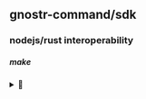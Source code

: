 ## gnostr-command/sdk

### nodejs/rust interoperability

##### make



<details>
<summary>👀</summary>
<p>

# hyper-sdk

A Software Development Kit for the [hypercore-protocol](https://hypercore-protocol.org/)

## Why use this?

Hypercore-protocol and it's ecosystem consists of a bunch of low level building blocks for working with data in distributed applications. Although this modularity makes it easy to mix and match pieces, it adds complexity when it comes to actually building something.

The Hyper SDK combines the lower level pieces of the Hyper stack into high level APIs that you can use across platforms so that you can focus on your application rather than the gritty details of how it works.

## Goals

- High level API
- Cross-platform with same codebase
  - ✔ Node
  - ✔ Electron
  - 🏗️ Web (PRs welcome)

## Installation

Make sure you've set up [Node.js](https://nodejs.org/).

```shell
npm install --save hyper-sdk
# or yarn
```

```js
import * as SDK from "hyper-sdk"
```

## API

### SDK.create()

```JavaScript
const sdk = await SDK.create({
  // Specify the "storage" you want
  // Regular strings will be passed to `random-access-application` to store in your user directory
  // On web this will use `random-access-web` to choose the best storage based on the browser
  // You can specify an absolute or relative path `./example/` to choose where to store data
  // You can specify `false` to not persist data at all and do everything in-memory
  storage: 'hyper-sdk',

  // This controls whether the SDK will automatically start swarming when loading a core via `get`
  // Set this to false if you want to have more fine control over peer discovery
  autoJoin: true,

  // Specify options to pass to the Corestore constructor
  // The storage will get derived from the `storage` parameter
  // https://github.com/hypercore-protocol/corestore/
  corestoreOpts: {},

  // Specify options to pass to the hyperswarm constructor
  // The keypair will get derived automatically from the corestore
  // https://github.com/hyperswarm/hyperswarm
  swarmOpts: {},
})
```

### sdk.publicKey

The public key used for identifying this peer in the hyperswarm network.

This is a 32 byte buffer which can be use in conjunction with `sdk.joinPeer()` to connect two peers directly together.

### sdk.connections

The list of active connections to other peers, taken from hyperswarm.

### sdk.peers

The list of active peers.

Each peer has a `publicKey`, and list of `topics`

You can find more docs in the [hyperswarm](https://github.com/hyperswarm/hyperswarm#peerinfo-api) repo.

### sdk.cores

List of active Hypercores.

### sdk.on('peer-add', peerInfo) / sdk.on('peer-remove', peerInfo)

You can listen on when a peer gets connected or disconnected with this event.

You can find more docs in the [hyperswarm](https://github.com/hyperswarm/hyperswarm#peerinfo-api) repo.

```JavaScript
sdk.on('peer-add', (peerInfo) => {
  console.log('Connected to', peerInfo.publicKey, 'on', peerInfo.topics)
})
sdk.on('peer-add', (peerInfo) => {
  console.log('Disconnected from')
})
```

### sdk.get()

You can initialize a [Hypercore](https://github.com/hypercore-protocol/hypercore) instance by passing in a key, a name to derive a key from, or a URL containing either a key or a DNS name.

You can also pass additional options for whether the hypercore should be replicated as sparse or not.

Unlike corestore, you may not initialize a hypercore from a `null` key since everything must be derivable or loadable.

Unless `autoJoin` is set to `false`, the peer discovery will be automatically started for the core.

```JavaScript
// Derive a key from a "name"
const core = await sdk.get('example name')

// Resolve DNS to a hypercore
const core = await sdk.get('hyper://example.mauve.moe')

// Buffer key, 32 bytes of 0's
const core = await sdk.get(b4a.alloc(32, 0))

// Hex key, equivalent to 32 bytes of zeros
const core = await sdk.get('hyper://0000000000000000000000000000000000000000000000000000000000000000')

// z32 encoded, equivalent to 32 bytes of zeros
const core = await sdk.get('hyper://yyyyyyyyyyyyyyyyyyyyyyyyyyyyyyyyyyyyyyyyyyyyyyyyyyyy')

// Disable sparse mode in order to download everything from peers
const core = await sdk.get('example', {sparse: false})

// Don't auto-join the swarm for the core on init
const core = await sdk.get('example', {autoJoin: false})
```

### sdk.getDrive()

You can initialize a [Hyperdrive](https://github.com/holepunchto/hyperdrive-next) instance by passing in the same arguments as in `sdk.get()`.

In addition to the usual `hyperdrive` properties, there's a new `url` property to get the `hyper://` URL for the drive to used elsewhere.

Note that the drives's metadata DB's discovery key will be used for replicating if `autoJoin` is `true`.

Hyperdrive is mostly useful for storing and loading files since it splits the metadata representing the file systema and the blob storage into separate cores.

```JavaScript
const drive = await sdk.getDrive('hyper://blob.mauve.moe')
for(const path of drive.readdir('/')) {
  const stat = drive.stat(path)
}
```

### sdk.getBee()

You can initialize a [Hyperbee](https://github.com/holepunchto/hyperbee) instance by passing the same arguments as in `sdk.get()`.

In addition to the usual `hyperbee` properties, there's a new `url` property to get the `hyper://` URL for the bee to used elsewhere.

Additionally, you should pass in a `keyEncoding` and a `valueEncoding` in order to control the encoding for data that's being written.

Hyperbee is best used when you want to create database indexes.

For an out of the box database with a proper query language, check out [HyperbeeDeeBee](https://github.com/RangerMauve/hyperbeedeebee/).

```JavaScript
const db = await sdk.getBee('example db')

const db = await sdk.getBee('example db', {keyEncoding: 'utf8', valueEncoding: 'json')
await db.put('hello', 'world')

for(const entry of db.createReadStream()) {
  console.log(entry)
}
```

### sdk.resolveDNSToKey()

You can manually resolve DNS addresses to hypercore keys on domains using the DNS Link spec with this method.

However, it's not mandatory to use DNS since `sdk.get()` will automatically detect and perform resolutions of DNS for `hyper://` URLs.

```JavaScript
const key = await sdk.resolveDNSToKey('example.mauve.moe')
```

### sdk.namespace()

Get back a namespaced [Corestore](https://github.com/hypercore-protocol/corestore/) instance which can be passed to things like Hyperdrive.

Note that cores initialized with a namespaced corestore will not be auto-joined and you will need to call `sdk.join(core.discoveryKey)` on said cores.

```JavaScript
import Hypderdrive from "hyperdrive"

const drive = new Hyperdrive(sdk.namespace('example'))

// Wait for the drive to initiailize
await drive.ready()

// Manually trigger peer lookup for this drive
sdk.join(drive.publicKey)
```

### sdk.join() / sdk.leave()

You can manually trigger peer discovery of hypercores as well as stop peer discovery.
This can be done by using the `discoveryKey` of a hypercore, or any 32 byte buffer.

As well, you can use string names for topics in order to discover peers based on a human readable string.
When using string topics, they are converted to 32 byte buffers using the [Hypercore Crypto namespace algorithm](https://github.com/mafintosh/hypercore-crypto#list--cryptonamespacename-count).

```JavaScript
const core = await sdk.get('example', {autoJoin: false})

// Start finding peers without advertising
sdk.join(core.discoveryKey, {server: false})

// Listen on a human readable topic
sdk.join("cool cat videos")

sdk.leave(core.discoveryKey)
sdk.leave("cool cat videos")
```

### sdk.joinPeer() / sdk.leavePeer()

```JavaScript
const sdk1 = await SDK.create({persist: false})
const sdk2 = await SDK.create({persist: false})

sdk1.joinPeer(sdk2.publicKey)
```

### sdk.close()

This will gracefully close connections, remove advertisements from the DHT, and close any open file handles.

Make sure you invoke this to keep the network fast and to avoid data corruption!

</p>
</details>
